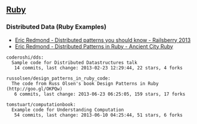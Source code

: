 ## [Ruby](http://www.ruby-lang.org/)

### Distributed Data (Ruby Examples)
  - [Eric Redmond - Distributed patterns you should know - Railsberry 2013](http://vimeo.com/68757697)
  - [Eric Redmond - Distributed Patterns in Ruby - Ancient City Ruby](http://www.youtube.com/watch?v=Adu_dbcnUHA)


<!-- PROJECTS_LIST_START -->
    coderoshi/dds:
      Sample code for Distributed Datastructures talk
       14 commits, last change: 2013-02-23 12:29:44, 22 stars, 4 forks

    russolsen/design_patterns_in_ruby_code:
      The code from Russ Olsen's book Design Patterns in Ruby (http://goo.gl/OKPQw)
       6 commits, last change: 2013-06-23 06:25:05, 159 stars, 17 forks

    tomstuart/computationbook:
      Example code for Understanding Computation
       54 commits, last change: 2013-06-10 04:25:44, 51 stars, 6 forks
<!-- PROJECTS_LIST_END -->
